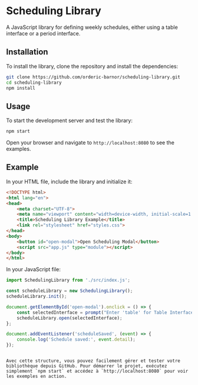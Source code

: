 # Scheduling Library

A JavaScript library for defining weekly schedules, either using a table interface or a period interface.

## Installation

To install the library, clone the repository and install the dependencies:

```sh
git clone https://github.com/orderic-barnor/scheduling-library.git
cd scheduling-library
npm install
```


## Usage

To start the development server and test the library:

```sh
npm start
```

Open your browser and navigate to `http://localhost:8080` to see the examples.

## Example

In your HTML file, include the library and initialize it:

```html
<!DOCTYPE html>
<html lang="en">
<head>
    <meta charset="UTF-8">
    <meta name="viewport" content="width=device-width, initial-scale=1.0">
    <title>Scheduling Library Example</title>
    <link rel="stylesheet" href="styles.css">
</head>
<body>
    <button id="open-modal">Open Scheduling Modal</button>
    <script src="app.js" type="module"></script>
</body>
</html>
```

In your JavaScript file:

```js
import SchedulingLibrary from './src/index.js';

const scheduleLibrary = new SchedulingLibrary();
scheduleLibrary.init();

document.getElementById('open-modal').onclick = () => {
    const selectedInterface = prompt("Enter 'table' for Table Interface or 'period' for Period Interface:");
    scheduleLibrary.open(selectedInterface);
};

document.addEventListener('scheduleSaved', (event) => {
    console.log('Schedule saved:', event.detail);
});
```
```

Avec cette structure, vous pouvez facilement gérer et tester votre bibliothèque depuis GitHub. Pour démarrer le projet, exécutez simplement `npm start` et accédez à `http://localhost:8080` pour voir les exemples en action.